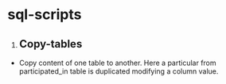 # sql-scripts

1. ## Copy-tables
- Copy content of one table to another. Here a particular from participated_in table is duplicated modifying a column value.
